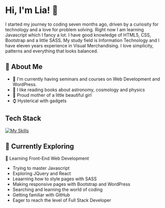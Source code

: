 

# Hi, I'm Lia! 👋

I started my journey to coding seven months ago, driven by a curiosity for technology and a love for problem solving. Right now I am  learning Javascript which I fancy a lot. I have good knowledge of HTML5, CSS, Bootstrap and a little SASS. My study field is Information Technology and I have eleven years experience in Visual Merchandising. I love simplicity, patterns and everything that looks balanced. 



## 🚀 About Me

- 🔭 I'm currently having seminars and courses on Web Development and WordPress.
- 📝 I like reading books about astronomy, cosmology and physics
- 💖 Proud mother of a little beautiful girl
- ⌚️ Hysterical with gadgets
  


## Tech Stack
[![My Skills](https://skillicons.dev/icons?i=js,html,css,bootstrap,wordpress)](https://skillicons.dev)


## 🌱 Currently Exploring

 🚀 Learning Front-End Web Development
  - Trying to master Javascript
  - Exploring JQuery and React
  - Leaarning how to style pages with SASS
  - Making responsive pages with Bootstrap and WordPress
  - Searching and learning the world of coding
  - Getting familiar with GitHub
  - Eager to reach the level of Full Stack Developer 

 




